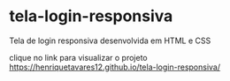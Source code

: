 # tela-login-responsiva
 Tela de login responsiva desenvolvida em HTML e CSS

clique no link para visualizar o projeto https://henriquetavares12.github.io/tela-login-responsiva/
